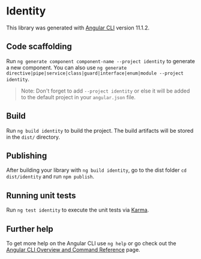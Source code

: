 # Identity

This library was generated with [Angular CLI](https://github.com/angular/angular-cli) version 11.1.2.

## Code scaffolding

Run `ng generate component component-name --project identity` to generate a new component. You can also use `ng generate directive|pipe|service|class|guard|interface|enum|module --project identity`.
> Note: Don't forget to add `--project identity` or else it will be added to the default project in your `angular.json` file. 

## Build

Run `ng build identity` to build the project. The build artifacts will be stored in the `dist/` directory.

## Publishing

After building your library with `ng build identity`, go to the dist folder `cd dist/identity` and run `npm publish`.

## Running unit tests

Run `ng test identity` to execute the unit tests via [Karma](https://karma-runner.github.io).

## Further help

To get more help on the Angular CLI use `ng help` or go check out the [Angular CLI Overview and Command Reference](https://angular.io/cli) page.
